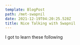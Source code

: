 ```yaml
---
template: BlogPost
path: /met-swapnil
date: 2021-12-19T04:20:25.528Z
title: Nice Talking with Swapnil
---
```

I got to learn these following
